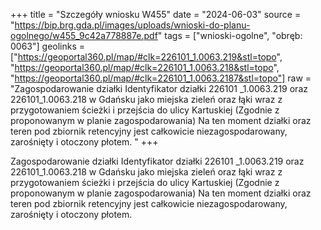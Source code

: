 +++
title = "Szczegóły wniosku W455"
date = "2024-06-03"
source = "https://bip.brg.gda.pl/images/uploads/wnioski-do-planu-ogolnego/w455_9c42a778887e.pdf"
tags = ["wnioski-ogolne", "obręb: 0063"]
geolinks = ["https://geoportal360.pl/map/#clk=226101_1.0063.219&stl=topo", "https://geoportal360.pl/map/#clk=226101_1.0063.218&stl=topo", "https://geoportal360.pl/map/#clk=226101_1.0063.2187&stl=topo"]
raw = "Zagospodarowanie działki Identyfikator działki 226101 _1.0063.219 oraz 226101_1.0063.218 w Gdańsku jako miejska zieleń oraz łąki wraz z przygotowaniem ścieżki i przejścia do ulicy Kartuskiej (Zgodnie z proponowanym w planie zagospodarowania) Na ten moment działki oraz teren pod zbiornik retencyjny jest całkowicie niezagospodarowany, zarośnięty i otoczony płotem. "
+++

Zagospodarowanie działki Identyfikator działki 226101 _1.0063.219 oraz
226101_1.0063.218 w Gdańsku jako miejska zieleń oraz łąki wraz z przygotowaniem ścieżki i
przejścia do ulicy Kartuskiej (Zgodnie z proponowanym w planie zagospodarowania) Na ten
moment działki oraz teren pod zbiornik retencyjny jest całkowicie niezagospodarowany,
zarośnięty i otoczony płotem.



